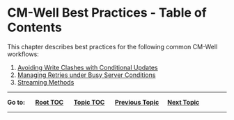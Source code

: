 # CM-Well Best Practices - Table of Contents #

This chapter describes best practices for the following common CM-Well workflows:

1. [Avoiding Write Clashes with Conditional Updates](DevGuide.BestPractices.ConditionalUpdates.md)
1. [Managing Retries under Busy Server Conditions](DevGuide.BestPractices.ManagingRetries.md)
1. [Streaming Methods](DevGuide.BestPractices.StreamingMethods.md)


----

**Go to:** &nbsp;&nbsp;&nbsp;&nbsp; [**Root TOC**](CM-Well.RootTOC.md) &nbsp;&nbsp;&nbsp;&nbsp; [**Topic TOC**](DevGuide.TOC.md) &nbsp;&nbsp;&nbsp;&nbsp; [**Previous Topic**](DevGuide.DosAndDonts.md)&nbsp;&nbsp;&nbsp;&nbsp; [**Next Topic**](DevGuide.BestPractices.ConditionalUpdates.md)  

----
